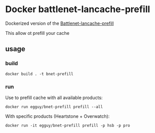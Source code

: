 # Docker battlenet-lancache-prefill

Dockerized version of the [Battlenet-lancache-prefill](https://github.com/tpill90/Battlenet-lancache-prefill/)

This allow ot prefill your cache

## usage

### build

`docker build . -t bnet-prefill`

### run

Use to prefill cache with all available products:

`docker run egguy/bnet-prefill prefill --all`

With specific products (Heartstone + Overwatch):

`docker run -it egguy/bnet-prefill prefill -p hsb -p pro`
